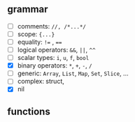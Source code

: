 
## grammar
 - [ ] comments: `//, /*...*/`
 - [ ] scope: `{...}`
 - [ ] equality: `!=` , `==`
 - [ ] logical operators: `&&`, `||`, `^^`
 - [ ] scalar types: `i`, `u`, `f`, `bool`
 - [x] binary operators: `*`, `+`, `-`, `/`
 - [ ] generic: `Array`, `List`, `Map`, `Set`, `Slice`, ...
 - [ ] complex: struct,
 - [x] nil

## functions

```io
```
